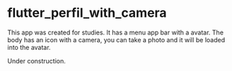 # flutter_perfil_with_camera

This app was created for studies. It has a menu app bar with a avatar. The body has an icon with a camera, you can take a photo and it will be loaded into the avatar.

Under construction.